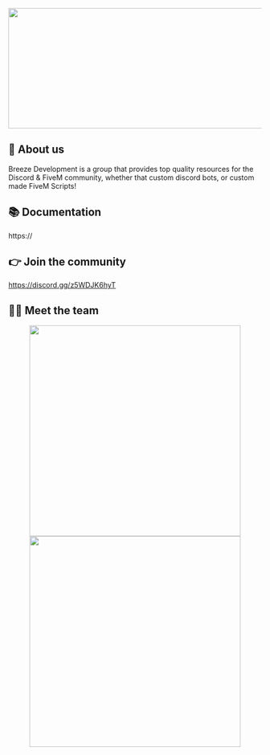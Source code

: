 <p align="center">
  <img width="612" height="240" src="https://i.imgur.com/wtMJVkh.png">
</p>

## 👋 About us
Breeze Development is a group that provides top quality resources for the Discord & FiveM community, whether that custom discord bots, or custom made FiveM Scripts!

## 📚 Documentation
https://

## 👉 Join the community
https://discord.gg/z5WDJK6hyT

## 👨‍💻 Meet the team
<p align="center">
<a href=https://github.com/EvanDevUK><img width="420" src=https://github-readme-stats.vercel.app/api?username=EvanDevUK&count_private=true&show_icons=true&title_color=dc143c&text_color=0fdbce&icon_color=dc143c&hide_border=true&bg_color=282a36&layout=compact&hide_title=false&hide_rank=false><a>
<a href=https://github.com/Conz0><img width="420" src=https://github-readme-stats.vercel.app/api?username=Conz0&count_private=true&show_icons=true&title_color=dc143c&text_color=0fdbce&icon_color=dc143c&hide_border=true&bg_color=282a36&layout=compact&hide_title=false&hide_rank=false><a>
</p>
